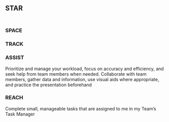 ## STAR <BR><BR>

### SPACE <BR>

### TRACK <BR>

### ASSIST <BR>
Prioritize and manage your workload, focus on accuracy and efficiency, and seek help from team members when needed. Collaborate with team members, gather data and information, use visual aids where appropriate, and practice the presentation beforehand

### REACH <BR>
Complete small, manageable tasks that are assigned to me in my Team’s Task Manager
